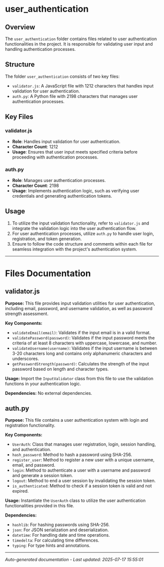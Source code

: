 # user_authentication

## Overview
The `user_authentication` folder contains files related to user authentication functionalities in the project. It is responsible for validating user input and handling authentication processes.

## Structure
The folder `user_authentication` consists of two key files:
- `validator.js`: A JavaScript file with 1212 characters that handles input validation for user authentication.
- `auth.py`: A Python file with 2198 characters that manages user authentication processes.

## Key Files
### validator.js
- **Role**: Handles input validation for user authentication.
- **Character Count**: 1212
- **Usage**: Ensures that user input meets specified criteria before proceeding with authentication processes.

### auth.py
- **Role**: Manages user authentication processes.
- **Character Count**: 2198
- **Usage**: Implements authentication logic, such as verifying user credentials and generating authentication tokens.

## Usage
1. To utilize the input validation functionality, refer to `validator.js` and integrate the validation logic into the user authentication flow.
2. For user authentication processes, utilize `auth.py` to handle user login, registration, and token generation.
3. Ensure to follow the code structure and comments within each file for seamless integration with the project's authentication system.

---

# Files Documentation

## validator.js

**Purpose:** This file provides input validation utilities for user authentication, including email, password, and username validation, as well as password strength assessment.

**Key Components:**
- `validateEmail(email)`: Validates if the input email is in a valid format.
- `validatePassword(password)`: Validates if the input password meets the criteria of at least 8 characters with uppercase, lowercase, and number.
- `validateUsername(username)`: Validates if the input username is between 3-20 characters long and contains only alphanumeric characters and underscores.
- `getPasswordStrength(password)`: Calculates the strength of the input password based on length and character types.

**Usage:** Import the `InputValidator` class from this file to use the validation functions in your authentication logic.

**Dependencies:** No external dependencies.

## auth.py

**Purpose:** This file contains a user authentication system with login and registration functionality.

**Key Components:**
- `UserAuth`: Class that manages user registration, login, session handling, and authentication.
- `hash_password`: Method to hash a password using SHA-256.
- `register_user`: Method to register a new user with a unique username, email, and password.
- `login`: Method to authenticate a user with a username and password and generate a session token.
- `logout`: Method to end a user session by invalidating the session token.
- `is_authenticated`: Method to check if a session token is valid and not expired.

**Usage:** Instantiate the `UserAuth` class to utilize the user authentication functionalities provided in this file.

**Dependencies:** 
- `hashlib`: For hashing passwords using SHA-256.
- `json`: For JSON serialization and deserialization.
- `datetime`: For handling date and time operations.
- `timedelta`: For calculating time differences.
- `typing`: For type hints and annotations.

---
*Auto-generated documentation - Last updated: 2025-07-17 15:55:01*
